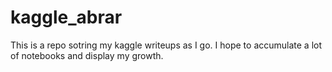 # kaggle_abrar

This is a repo sotring my kaggle writeups as I go. I hope to accumulate a lot of notebooks and display my growth. 
